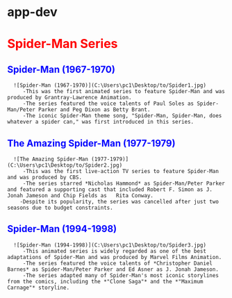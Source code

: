 # app-dev
   # <span style="color:red">Spider-Man Series</span>
   ## <span style="color:blue">Spider-Man (1967-1970)</span>
      ![Spider-Man (1967-1970)](C:\Users\pc1\Desktop/to/Spider1.jpg)
         -This was the first animated series to feature Spider-Man and was produced by Grantray-Lawrence Animation.
         -The series featured the voice talents of Paul Soles as Spider-Man/Peter Parker and Peg Dixon as Betty Brant.
         -The iconic Spider-Man theme song, "Spider-Man, Spider-Man, does whatever a spider can," was first introduced in this series.
  ## <span style="color:blue">The Amazing Spider-Man (1977-1979)</span>
      ![The Amazing Spider-Man (1977-1979)](C:\Users\pc1\Desktop/to/Spider2.jpg)
         -This was the first live-action TV series to feature Spider-Man and was produced by CBS.
         -The series starred *Nicholas Hammond* as Spider-Man/Peter Parker and featured a supporting cast that included Robert F. Simon as J. Jonah Jameson and Chip Fields as   Rita Conway.
        -Despite its popularity, the series was cancelled after just two seasons due to budget constraints.
  ## <span style="color:blue">Spider-Man (1994-1998)</span>
      ![Spider-Man (1994-1998)](C:\Users\pc1\Desktop/to/Spider3.jpg)
         -This animated series is widely regarded as one of the best adaptations of Spider-Man and was produced by Marvel Films Animation.
         -The series featured the voice talents of *Christopher Daniel Barnes* as Spider-Man/Peter Parker and Ed Asner as J. Jonah Jameson.
         -The series adapted many of Spider-Man's most iconic storylines from the comics, including the *"Clone Saga"* and the *"Maximum Carnage"* storyline.


